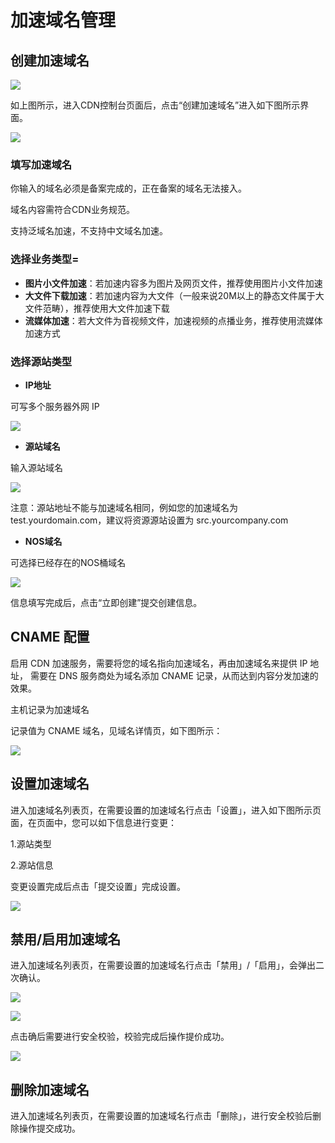 # 加速域名管理

## 创建加速域名

![](../image/CDN快速入门-进入控制台.png)

如上图所示，进入CDN控制台页面后，点击“创建加速域名”进入如下图所示界面。

![](../image/CDN快速入门-创建加速域名2.png)

### 填写加速域名
你输入的域名必须是备案完成的，正在备案的域名无法接入。

域名内容需符合CDN业务规范。

支持泛域名加速，不支持中文域名加速。

### 选择业务类型=
* **图片小文件加速**：若加速内容多为图片及网页文件，推荐使用图片小文件加速
* **大文件下载加速**：若加速内容为大文件（一般来说20M以上的静态文件属于大文件范畴），推荐使用大文件加速下载
* **流媒体加速**：若大文件为音视频文件，加速视频的点播业务，推荐使用流媒体加速方式

### 选择源站类型
* **IP地址**

可写多个服务器外网 IP

![](../image/CDN快速入门-创建加速域名IP.png)

* **源站域名** 

输入源站域名

![](../image/CDN快速入门-创建加速域名域名.png)

注意：源站地址不能与加速域名相同，例如您的加速域名为 test.yourdomain.com，建议将资源源站设置为 src.yourcompany.com
* **NOS域名**

可选择已经存在的NOS桶域名

![](../image/CDN快速入门-创建加速域名NOS.png)

信息填写完成后，点击“立即创建”提交创建信息。

## CNAME 配置

启用 CDN 加速服务，需要将您的域名指向加速域名，再由加速域名来提供 IP 地址， 需要在 DNS 服务商处为域名添加 CNAME 记录，从而达到内容分发加速的效果。

主机记录为加速域名

记录值为 CNAME 域名，见域名详情页，如下图所示：

![](../image/CDN快速入门-CNAME域名.png)

## 设置加速域名

进入加速域名列表页，在需要设置的加速域名行点击「设置」，进入如下图所示页面，在页面中，您可以如下信息进行变更：

1.源站类型

2.源站信息

变更设置完成后点击「提交设置」完成设置。

![](../image/CDN-加速域名管理-设置加速域名.png)

## 禁用/启用加速域名
进入加速域名列表页，在需要设置的加速域名行点击「禁用」/「启用」，会弹出二次确认。


![](../image/CDN-加速域名管理-禁用加速域名.png)


![](../image/CDN-加速域名管理-启用加速域名.png)

点击确后需要进行安全校验，校验完成后操作提价成功。

![](../image/CDN-加速域名管理-安全验证.png)

## 删除加速域名

进入加速域名列表页，在需要设置的加速域名行点击「删除」，进行安全校验后删除操作提交成功。
